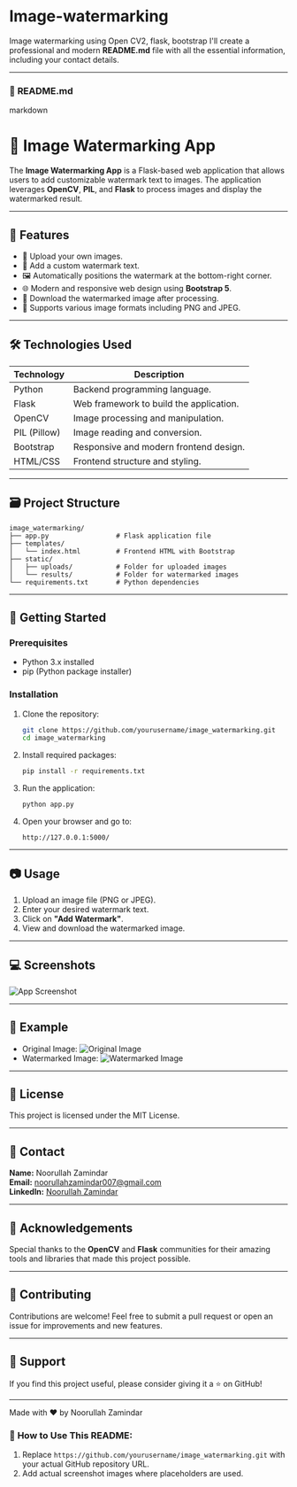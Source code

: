  # Image-watermarking
Image watermarking using Open CV2, flask, bootstrap
I'll create a professional and modern **README.md** file with all the essential information, including your contact details. 

---            
               
### 📝 **README.md**           
markdown                               
# 🌊 Image Watermarking App          
                
The **Image Watermarking App** is a Flask-based web application that allows users to add customizable watermark text to images. The application leverages **OpenCV**, **PIL**, and **Flask** to process images and display the watermarked result.                           
                                                                                                                                                             
---                                                                                                                                                                                                                                                                                                                                                                                                                                                                                                                                  
                                                                                                                                                                                                                                                                                                     
## 🚀 Features                                                                                                                                                                                                                             
- 📂 Upload your own images.                                                                                                                                                                                                    
- 📝 Add a custom watermark text.                                                                                                                 
- 🖼️ Automatically positions the watermark at the bottom-right corner.                                                                                                                                                  
- 🌐 Modern and responsive web design using **Bootstrap 5**.                                                                                                                                           
- 💾 Download the watermarked image after processing.                                                                                                                                                
- 🎨 Supports various image formats including PNG and JPEG.                                                                           
                                                                                                    
---                   
                                
## 🛠️ Technologies Used                    
| Technology | Description |                                         
|-----------|-------------|
| Python    | Backend programming language. |
| Flask     | Web framework to build the application. |
| OpenCV    | Image processing and manipulation. |
| PIL (Pillow) | Image reading and conversion. |
| Bootstrap | Responsive and modern frontend design. |
| HTML/CSS  | Frontend structure and styling. |
                              
---

## 🗃️ Project Structure
```
image_watermarking/
├── app.py                 # Flask application file
├── templates/
│   └── index.html         # Frontend HTML with Bootstrap
├── static/
│   ├── uploads/           # Folder for uploaded images
│   └── results/           # Folder for watermarked images                              
└── requirements.txt       # Python dependencies
```

---

## 🚀 Getting Started

### Prerequisites
- Python 3.x installed
- pip (Python package installer)

### Installation
1. Clone the repository:
   ```bash
   git clone https://github.com/yourusername/image_watermarking.git
   cd image_watermarking
   ```
2. Install required packages:
   ```bash
   pip install -r requirements.txt
   ```
3. Run the application:
   ```bash
   python app.py
   ```
4. Open your browser and go to:
   ```
   http://127.0.0.1:5000/
   ```

---

## 📷 Usage
1. Upload an image file (PNG or JPEG).
2. Enter your desired watermark text.
3. Click on **"Add Watermark"**.
4. View and download the watermarked image.

---

## 💻 Screenshots
![App Screenshot](https://via.placeholder.com/800x400?text=Image+Watermarking+App+Screenshot)

---

## 📝 Example
- Original Image:
  ![Original Image](https://via.placeholder.com/400x300?text=Original+Image)
- Watermarked Image:
  ![Watermarked Image](https://via.placeholder.com/400x300?text=Watermarked+Image)

---

## 📝 License
This project is licensed under the MIT License.

---

## 📧 Contact
**Name:** Noorullah Zamindar  
**Email:** [noorullahzamindar007@gmail.com](mailto:noorullahzamindar007@gmail.com)  
**LinkedIn:** [Noorullah Zamindar](https://www.linkedin.com/in/noorullah-zamindar-4975a328a)  

---

## 🌟 Acknowledgements
Special thanks to the **OpenCV** and **Flask** communities for their amazing tools and libraries that made this project possible. 

---

## 🌟 Contributing
Contributions are welcome! Feel free to submit a pull request or open an issue for improvements and new features.

---

## 🙏 Support
If you find this project useful, please consider giving it a ⭐ on GitHub!

---

Made with ❤️ by Noorullah Zamindar



### 📝 **How to Use This README:**
1. Replace `https://github.com/yourusername/image_watermarking.git` with your actual GitHub repository URL.
2. Add actual screenshot images where placeholders are used.

